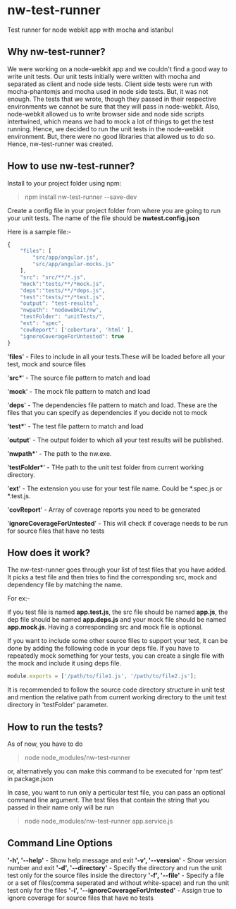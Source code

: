 # nw-test-runner
Test runner for node webkit app with mocha and istanbul

Why nw-test-runner?
-------------------

We were working on a node-webkit app and we couldn't find a good way to write unit tests. Our unit tests initially were written with mocha and separated as client and node side tests. Client side tests were run with mocha-phantomjs and mocha used in node side tests. But, it was not enough. The tests that we wrote, though they passed in their respective environments we cannot be sure that they will pass in node-webkit. Also, node-webkit allowed us to write browser side and node side scripts intertwined, which means we had to mock a lot of things to get the test running. Hence, we decided to run the unit tests in the node-webkit environment. But, there were no good libraries that allowed us to do so. Hence, nw-test-runner was created.



How to use nw-test-runner?
--------------------------

Install to your project folder using npm:
> npm install nw-test-runner --save-dev

Create a config file in your project folder from where you are going to run your unit tests. The name of the file should be <B>nwtest.config.json</B>

Here is a sample file:-
```javascript
{
    "files": [
        "src/app/angular.js",
        "src/app/angular-mocks.js"
    ],
    "src": "src/**/*.js",
    "mock":"tests/**/*mock.js",
    "deps":"tests/**/*deps.js",
    "test":"tests/**/*test.js",
    "output": "test-results",
    "nwpath": "nodewebkit/nw",
	"testFolder": "unitTests/",
    "ext": "spec",
    "covReport": ['cobertura', 'html' ],
    "ignoreCoverageForUntested": true
}
```

'<B>files</B>' - Files to include in all your tests.These will be loaded before all your test, mock and source files

'<B>src*</B>' - The source file pattern to match and load

'<B>mock</B>' - The mock file pattern to match and load

'<B>deps</B>' - The dependencies file pattern to match and load. These are the files that you can specify as dependencies if you decide not to mock

'<B>test*</B>' - The test file pattern to match and load

'<B>output</B>' - The output folder to which all your test results will be published.

'<B>nwpath*</B>' - The path to the nw.exe.

'<B>testFolder*</B>' - THe path to the unit test folder from current working directory.

'<B>ext</B>' - The extension you use for your test file name. Could be *.spec.js or *.test.js.

'<B>covReport</B>' - Array of coverage reports you need to be generated

'<B>ignoreCoverageForUntested</B>' - This will check if coverage needs to be run for source files that have no tests

How does it work?
-----------------

The nw-test-runner goes through your list of test files that you have added. It picks a test file and then tries to find the corresponding src, mock and dependency file by matching the name.

For ex:-

if you test file is named <B>app.test.js</B>, the src file should be named <B>app.js</B>, the dep file should be named <B>app.deps.js</B>  and your mock file should be named <B>app.mock.js</B>. Having a corresponding src and mock file is optional.

If you want to include some other source files to support your test, it can be done by adding the following code in your deps file. If you have to repeatedly mock something for your tests, you can create a single file with the mock and include it using deps file.


```javascript
module.exports = ['/path/to/file1.js', '/path/to/file2.js'];
```

It is recommended to follow the source code directory structure in unit test and mention the relative path from current working directory to the unit test directory in 'testFolder' parameter.

How to run the tests?
--------------------

As of now, you have to do 
> node node_modules/nw-test-runner

or, alternatively you can make this command to be executed for 'npm test' in package.json

In case, you want to run only a perticular test file, you can pass an optional command line argument. The test files that contain the string that you passed in their name only will be run

> node node_modules/nw-test-runner app.service.js


Command Line Options
--------------------

<B>'-h', '--help'</B> - Show help message and exit
<B>'-v', '--version'</B> - Show version number and exit
<B>'-d', '--directory'</B> - Specify the directory and run the unit test only for the source files inside the directory
<B>'-f', '--file'</B> - Specify a file or a set of files(comma seperated and without white-space) and run the unit test only for the files
<B>'-i', '--ignoreCoverageForUntested'</B> - Assign true to ignore coverage for source files that have no tests

